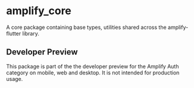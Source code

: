 # amplify_core

A core package containing base types, utilities shared across the amplify-flutter library.

## Developer Preview

This package is part of the the developer preview for the Amplify Auth category on mobile, web and desktop. It is not intended for production usage. 

